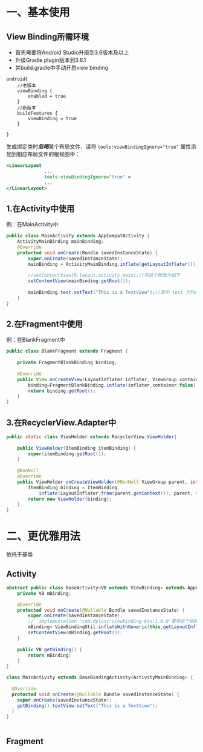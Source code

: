 # 一、基本使用

## View Binding所需环境

- 首先需要将Android Studio升级到3.6版本及以上
- 升级Gradle plugin版本到3.6.1
- 并build.gradle中手动开启view binding

```
android{
	//老版本
    viewBinding {
        enabled = true
    }
    //新版本
    buildFeatures {
        viewBinding = true
    }

}
```

生成绑定类时***忽略***某个布局文件，请将 `tools:viewBindingIgnore="true"` 属性添加到相应布局文件的根视图中：
```xml
<LinearLayout
              ...
              tools:viewBindingIgnore="true" >
    		  ...
</LinearLayout>
```


## 1.在Activity中使用

例：在MainActivity中

```java
public class MainActivity extends AppCompatActivity {
    ActivityMainBinding mainBinding;
    @Override
    protected void onCreate(Bundle savedInstanceState) {
        super.onCreate(savedInstanceState);
        mainBinding = ActivityMainBinding.inflate(getLayoutInflater());
        
        //setContentView(R.layout.activity_main);//将这个修改为如下
        setContentView(mainBinding.getRoot());
        
        mainBinding.test.setText("This is a TextView");//其中 test 为TextView的id
    }
}
```

## 2.在Fragment中使用

例：在BlankFragment中

```java
public class BlankFragment extends Fragment {
    
    private FragmentBlankBinding binding;
    
    @Override
    public View onCreateView(LayoutInflater inflater, ViewGroup container, Bundle savedInstanceState) {
        binding=FragmentBlankBinding.inflate(inflater,container,false);
        return binding.getRoot();
    }
}
```

## 3.在RecyclerView.Adapter中

```java
public static class ViewHolder extends RecyclerView.ViewHolder{
    
    public ViewHolder(ItemBinding itemBinding) {
        super(itemBinding.getRoot());
    }
    
    @NonNull
	@Override
	public ViewHolder onCreateViewHolder(@NonNull ViewGroup parent, int viewType) {
    	ItemBinding binding = ItemBinding.
        	inflate(LayoutInflater.from(parent.getContext()), parent, false);
    	return new ViewHolder(binding);
	}
}
```

# 二、更优雅用法

依托于基类

## Activity

```java
abstract public class BaseActivity<VB extends ViewBinding> extends AppCompatActivity {
    private VB mBinding;

    @Override
    protected void onCreate(@Nullable Bundle savedInstanceState) {
        super.onCreate(savedInstanceState);
        //  implementation 'com.dylanc:viewbinding-ktx:1.0.0'要导这个依赖
        mBinding= ViewBindingUtil.inflateWithGeneric(this,getLayoutInflater());
        setContentView(mBinding.getRoot());
    }
    
    public VB getBinding() {
        return mBinding;
    }
}
```

```java
class MainActivity extends BaseBindingActivity<ActivityMainBinding> {
 
  @Override
  protected void onCreate(@Nullable Bundle savedInstanceState) {
    super.onCreate(savedInstanceState);
    getBinding().textView.setText("This is a TextView");
  }
}
 
```

## Fragment

